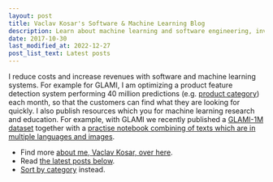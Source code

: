 ```yaml
---
layout: post
title: Vaclav Kosar's Software & Machine Learning Blog
description: Learn about machine learning and software engineering, investing, and business.
date: 2017-10-30
last_modified_at: 2022-12-27
post_list_text: Latest posts
---
```

I reduce costs and increase revenues with software and machine learning systems. For example for GLAMI, I am optimizing a product feature detection system performing 40 million predictions (e.g. [product category](/software/google-product-taxonomy-viewer)) each month, so that the customers can find what they are looking for quickly. I also publish resources which you for machine learning research and education. For example, with GLAMI we recently published a [GLAMI-1M dataset](https://github.com/glami/glami-1m) together with a [practise notebook combining of texts which are in multiple languages and images](https://colab.research.google.com/drive/16gMqVqUpleacU5z9Y_7f3c-7I0C45esy?usp=sharing).

- Find more [about me, Vaclav Kosar, over here](/about-vaclav-kosar).
- Read [the latest posts below](#other-posts).
- [Sort by category](/categories) instead.


